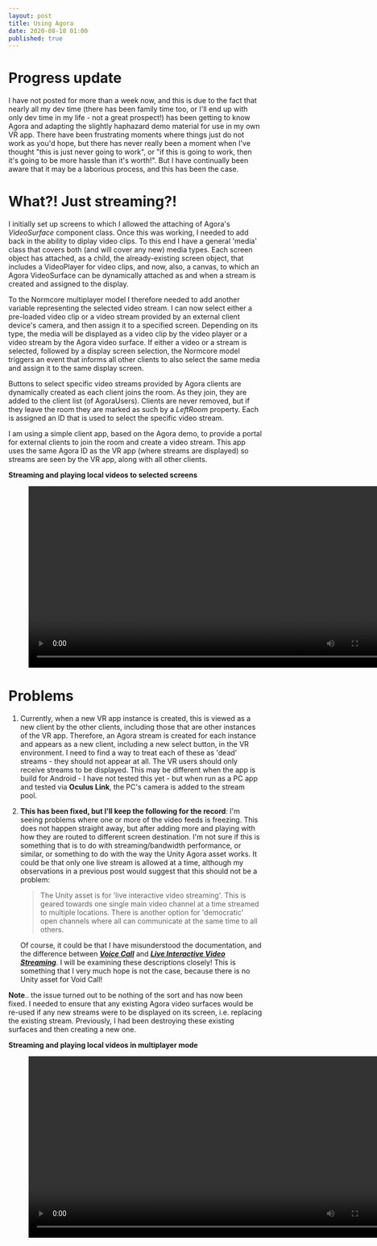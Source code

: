 ```yaml
---
layout: post
title: Using Agora
date: 2020-08-18 01:00
published: true
---
```


# Progress update
I have not posted for more than a week now, and this is due to the fact that nearly all my dev time (there has been family time too, or I'll end up with only dev time in my life - not a great prospect!) has been getting to know Agora and adapting the slightly haphazard demo material for use in my own VR app. There have been frustrating moments where things just do not work as you'd hope, but there has never really been a moment when I've thought "this is just never going to work", or "if this is going to work, then it's going to be more hassle than it's worth!". But I have continually been aware that it may be a laborious process, and this has been the case.

# What?! Just streaming?!

I initially set up screens to which I allowed the attaching of Agora's _VideoSurface_ component class. Once this was working, I needed to add back in the ability to diplay video clips. To this end I have a general 'media' class that covers both (and will cover any new) media types. Each screen object has attached, as a child, the already-existing screen object, that includes a VideoPlayer for video clips, and now, also, a canvas, to which an Agora VideoSurface can be dynamically attached as and when a stream is created and assigned to the display.

To the Normcore multiplayer model I therefore needed to add another variable representing the selected video stream. I can now select either a pre-loaded video clip or a video stream provided by an external client device's camera, and then assign it to a specified screen.  Depending on its type, the media will be displayed as a video clip by the video player or a video stream by the Agora video surface. If either a video or a stream is selected, followed by a display screen selection, the Normcore model triggers an event that informs all other clients to also select the same media and assign it to the same display screen.

Buttons to select specific video streams provided by Agora clients are dynamically created as each client joins the room. As they join, they are added to the client list (of AgoraUsers). Clients are never removed, but if they leave the room they are marked as such by a _LeftRoom_ property.  Each is assigned an ID that is used to select the specific video stream.

I am using a simple client app, based on the Agora demo, to provide a portal for external clients to join the room and create a video stream. This app uses the same Agora ID as the VR app (where streams are displayed) so streams are seen by the VR app, along with all other clients. 

**Streaming and playing local videos to selected screens**
<figure class="video_container">
  <video style="width:720px;" autoplay loop>
    <source src="\media\streaming-video-to-different-screens-2.mp4" type="video/mp4">
    Woops! Your browser does not support the HTML5 video tag.
  </video>
</figure>

# Problems

1. Currently, when a new VR app instance is created, this is viewed as a new client by the other clients, including those that are other instances of the VR app. Therefore, an Agora stream is created for each instance and appears as a new client, including a new select button, in the VR environment. I need to find a way to treat each of these as 'dead' streams - they should not appear at all. The VR users should only receive streams to be displayed. This may be different when the app is build for Android - I have not tested this yet - but when run as a PC app and tested via **Oculus Link**, the PC's camera is added to the stream pool.

2. **This has been fixed, but I'll keep the following for the record**: 
   I'm seeing problems where one or more of the video feeds is freezing. This does not happen straight away, but after adding more and playing with how they are routed to different screen destination. I'm not sure if this is something that is to do with streaming/bandwidth performance, or similar, or something to do with the way the Unity Agora asset works. It could be that only one live stream is allowed at a time, although my observations in a previous post would suggest that this should not be a problem:

    >The Unity asset is for 'live interactive video streaming'. This is geared towards one single main video channel at a time streamed to multiple locations. There is another option for 'democratic' open channels where all can communicate at the same time to all others.

    Of course, it could be that I have misunderstood the documentation, and the difference between **_[Voice Call](https://docs.agora.io/en/Voice/product_voice?platform=All%20Platforms)_** and **_[Live Interactive Video Streaming](https://docs.agora.io/en/Interactive%20Broadcast/product_live?platform=All%20Platforms)_**. I will be examining these descriptions closely! This is something that I very much hope is not the case, because there is no Unity asset for Void Call!

**Note**.. the issue turned out to be nothing of the sort and has now been fixed. I needed to ensure that any existing Agora video surfaces would be re-used if any new streams were to be displayed on its screen, i.e. replacing the existing stream. Previously, I had been destroying these existing surfaces and then creating a new one. 

**Streaming and playing local videos in multiplayer mode**
<figure class="video_container">
  <video style="width:720px;" autoplay loop>
    <source src="\media\streaming-video-multiplayer-3.mp4" type="video/mp4">
    Woops! Your browser does not support the HTML5 video tag.
  </video>
</figure>


